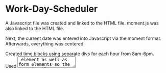 # Work-Day-Scheduler

A Javascript file was created and linked to the HTML file. moment.js was also linked
to the HTML file.

Next, the current date was entered into Javascript via the moment format. Afterwards,
everything was centered.

Created time blocks using separate divs for each hour from 8am-6pm. Used <textarea> element as well as form elements
so the user is able to enter any specific information into their calendar.

Within each div is a save button. I used the <i> element for a save icon and found the 'fa fa-save' code for a simple icon.

In the Javascript file, localStorage is used to save any appointments that
the user may have written.

A forloop was created so that the webpage knew when to change the color of the time blocks based on the current time.